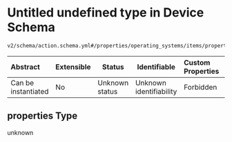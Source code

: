 # Untitled undefined type in Device Schema

```txt
v2/schema/action.schema.yml#/properties/operating_systems/items/properties/steps/items/properties/actions/items/oneOf/16/properties/fastboot:set_active/properties
```




| Abstract            | Extensible | Status         | Identifiable            | Custom Properties | Additional Properties | Access Restrictions | Defined In                                                           |
| :------------------ | ---------- | -------------- | ----------------------- | :---------------- | --------------------- | ------------------- | -------------------------------------------------------------------- |
| Can be instantiated | No         | Unknown status | Unknown identifiability | Forbidden         | Allowed               | none                | [device.schema.json\*](../device.schema.json "open original schema") |

## properties Type

unknown
